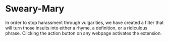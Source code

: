 # Sweary-Mary
In order to stop harassment through vulgarities, we have created a filter that will turn those insults into either a rhyme, a definition, or a ridiculous phrase. Clicking the action button on any webpage activates the extension.
